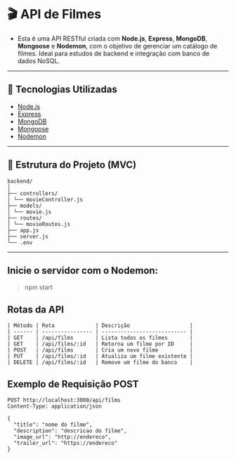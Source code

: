 # 🎬 API de Filmes

- Esta é uma API RESTful criada com **Node.js**, **Express**, **MongoDB**, **Mongoose** e **Nodemon**, com o objetivo de gerenciar um catálogo de filmes. Ideal para estudos de backend e integração com banco de dados NoSQL.

---

## 🚀 Tecnologias Utilizadas

- [Node.js](https://nodejs.org/)
- [Express](https://expressjs.com/)
- [MongoDB](https://www.mongodb.com/)
- [Mongoose](https://mongoosejs.com/)
- [Nodemon](https://www.npmjs.com/package/nodemon)

---

## 📁 Estrutura do Projeto (MVC)
```
backend/
│
├── controllers/
│ └── movieController.js
├── models/
│ └── movie.js
├── routes/
│ └── movieRoutes.js
├── app.js
├── server.js
└── .env

```

---
## Inicie o servidor com o Nodemon:

> npm start

## Rotas da API
```
| Método | Rota             | Descrição                   |
| ------ | ---------------- | --------------------------- |
| GET    | /api/films       | Lista todos os filmes       |
| GET    | /api/films/:id   | Retorna um filme por ID     |
| POST   | /api/films       | Cria um novo filme          |
| PUT    | /api/films/:id   | Atualiza um filme existente |
| DELETE | /api/films/:id   | Remove um filme do banco    |

```

## Exemplo de Requisição POST
```
POST http://localhost:3000/api/films
Content-Type: application/json

{
  "title": "nome do filme",
  "description": "descricao do filme",
  "image_url": "http://endereco",
  "trailer_url": "https://endereco"
}

```
